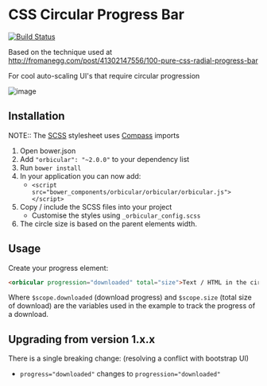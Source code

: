 # CSS Circular Progress Bar

[![Build Status](https://travis-ci.org/cotag/orbicular.png?branch=master)](https://travis-ci.org/cotag/orbicular)


Based on the technique used at http://fromanegg.com/post/41302147556/100-pure-css-radial-progress-bar

For cool auto-scaling UI's that require circular progression

![image](https://cloud.githubusercontent.com/assets/368013/2675921/6a099290-c127-11e3-9643-29a8b7ec6a9d.png)


## Installation

NOTE:: The [SCSS](http://sass-lang.com/) stylesheet uses [Compass](http://compass-style.org/install/) imports

1. Open bower.json
2. Add `"orbicular": "~2.0.0"` to your dependency list
3. Run `bower install`
4. In your application you can now add:
   * `<script src="bower_components/orbicular/orbicular/orbicular.js"></script>`
5. Copy / include the SCSS files into your project
   * Customise the styles using `_orbicular_config.scss`
6. The circle size is based on the parent elements width.


## Usage

Create your progress element: 

```html
<orbicular progression="downloaded" total="size">Text / HTML in the circle</orbicular>
```

Where `$scope.downloaded` (download progress) and `$scope.size` (total size of download) are the variables used in the example to track the progress of a download.


## Upgrading from version 1.x.x

There is a single breaking change: (resolving a conflict with bootstrap UI)

* `progress="downloaded"` changes to `progression="downloaded"`


